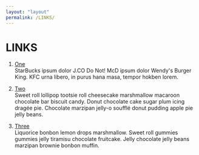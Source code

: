 ```yaml
---
layout: "layout"
permalink: /LINKS/
---
```


# LINKS

1. [One](https://en.wikipedia.org/wiki/1)<br>
StarBucks ipsum dolor J.CO Do Not!
McD ipsum dolor Wendy's Burger King.
KFC urna libero, in purus hana masa, tempor hokben lorem.

2. [Two](https://en.wikipedia.org/wiki/2)<br>
Sweet roll lollipop tootsie roll cheesecake marshmallow macaroon chocolate bar biscuit candy.
Donut chocolate cake sugar plum icing dragée pie.
Chocolate marzipan jelly-o soufflé donut pudding apple pie jelly beans.

3. [Three](https://en.wikipedia.org/wiki/3)<br>
Liquorice bonbon lemon drops marshmallow.
Sweet roll gummies gummies jelly tiramisu chocolate fruitcake.
Jelly chocolate jelly beans marzipan brownie bonbon muffin.


